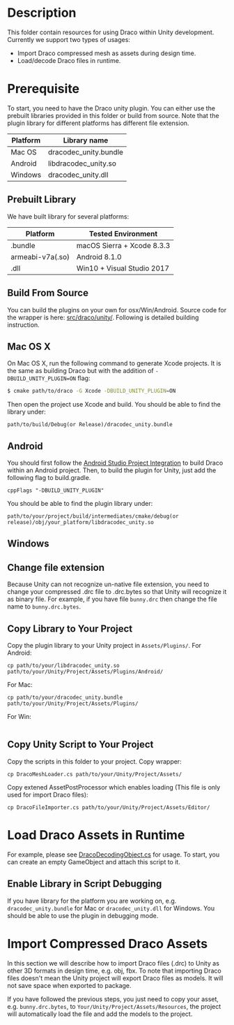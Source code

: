 Description
===========

This folder contain resources for using Draco within Unity development.
Currently we support two types of usages:
* Import Draco compressed mesh as assets during design time.
* Load/decode Draco files in runtime.

Prerequisite
============

To start, you need to have the Draco unity plugin. You can either use the
prebuilt libraries provided in this folder or build from source.
Note that the plugin library for different platforms has different file extension.

| Platform | Library name |
| -------- | ------------ |
| Mac OS | dracodec_unity.bundle |
| Android | libdracodec_unity.so |
| Windows | dracodec_unity.dll |

Prebuilt Library
----------------

We have built library for several platforms:

| Platform | Tested Environment |
| -------- | ------------------ |
| .bundle  | macOS Sierra + Xcode 8.3.3 |
| armeabi-v7a(.so) | Android 8.1.0 |
| .dll | Win10 + Visual Studio 2017 |

Build From Source
-----------------
You can build the plugins on your own for osx/Win/Android. Source code for the wrapper is here: [src/draco/unity/](../src/draco/unity). Following is detailed building instruction.

Mac OS X
--------
On Mac OS X, run the following command to generate Xcode projects. It is the same as building Draco but with the addition of `-DBUILD_UNITY_PLUGIN=ON` flag:

~~~~~ bash
$ cmake path/to/draco -G Xcode -DBUILD_UNITY_PLUGIN=ON
~~~~~

Then open the project use Xcode and build.
You should be able to find the library under:
~~~~
path/to/build/Debug(or Release)/dracodec_unity.bundle
~~~~

Android
-------

You should first follow the [Android Studio Project Integration](../README.md#android-studio-project-integration) to build Draco within an Android project. Then, to build the plugin for Unity, just add the following flag to build.gradle.
~~~~
cppFlags "-DBUILD_UNITY_PLUGIN"
~~~~

You should be able to find the plugin library under:
~~~~
path/to/your/project/build/intermediates/cmake/debug(or release)/obj/your_platform/libdracodec_unity.so
~~~~

Windows
-------


Change file extension
---------------------
Because Unity can not recognize un-native file extension, you need to change your compressed .drc file to .drc.bytes so that Unity will recognize it as binary file. For example, if you have file `bunny.drc` then change the file name to `bunny.drc.bytes`. 

Copy Library to Your Project
----------------------------
Copy the plugin library to your Unity project in `Assets/Plugins/`.
For Android:
~~~~
cp path/to/your/libdracodec_unity.so path/to/your/Unity/Project/Assets/Plugins/Android/
~~~~
For Mac:
~~~~
cp path/to/your/dracodec_unity.bundle path/to/your/Unity/Project/Assets/Plugins/
~~~~
For Win:
~~~~
~~~~


Copy Unity Script to Your Project
---------------------------------
Copy the scripts in this folder to your project.
Copy wrapper:
~~~~
cp DracoMeshLoader.cs path/to/your/Unity/Project/Assets/
~~~~
Copy extened AssetPostProcessor which enables loading (This file is only used for import Draco files):
~~~~
cp DracoFileImporter.cs path/to/your/Unity/Project/Assets/Editor/
~~~~

Load Draco Assets in Runtime
============================
For example, please see [DracoDecodingObject.cs](DracoDecodingObject.cs) for usage. To start, you can create an empty GameObject and attach this script to it.

Enable Library in Script Debugging
----------------------------------
If you have library for the platform you are working on, e.g. `dracodec_unity.bundle` for Mac or `dracodec_unity.dll` for  Windows. You should be able to use the plugin in debugging mode.

Import Compressed Draco Assets
==============================
In this section we will describe how to import Draco files (.drc) to Unity as
other 3D formats in design time, e.g. obj, fbx.
To note that importing Draco files doesn't mean the Unity project will export Draco files as models. It will not save space when exported to package.

If you have followed the previous steps, you just need to copy your asset, e.g. `bunny.drc.bytes`, to `Your/Unity/Project/Assets/Resources`, the project will automatically load the file and add the models to the project.



